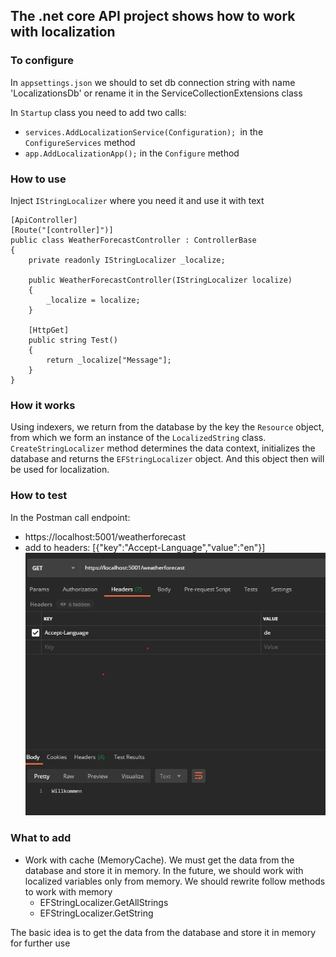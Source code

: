 ## The .net core API project shows how to work with localization

### To configure
In `appsettings.json` we should to set db connection string with name 'LocalizationsDb' or rename it in the ServiceCollectionExtensions class

In `Startup` class you need to add two calls:
 * `services.AddLocalizationService(Configuration); `in the `ConfigureServices` method
 * `app.AddLocalizationApp();` in the `Configure` method

### How to use

Inject `IStringLocalizer` where you need it and use it with text

    [ApiController]
    [Route("[controller]")]
    public class WeatherForecastController : ControllerBase
    {
        private readonly IStringLocalizer _localize;

        public WeatherForecastController(IStringLocalizer localize)
        {
            _localize = localize;
        }
        
        [HttpGet]
        public string Test()
        {
            return _localize["Message"];
        }
    }

### How it works
Using indexers, we return from the database by the key the `Resource` object, from which we form an instance of the `LocalizedString` class.
`CreateStringLocalizer` method determines the data context, initializes the database and returns the `EFStringLocalizer` object.
And this object then will be used for localization.

### How to test
In the Postman call endpoint:
 * https://localhost:5001/weatherforecast
 * add to headers: [{"key":"Accept-Language","value":"en"}]
 ![alt text](https://github.com/BorzovVictor/LocalizeApi/blob/master/LocalizeApi/docs/Annotation.png)
 
### What to add
 * Work with cache (MemoryCache). We must get the data from the database and store it in memory. In the future, we should work with localized variables only from memory. We should rewrite follow methods to work with memory 
    * EFStringLocalizer.GetAllStrings
    * EFStringLocalizer.GetString
    
 The basic idea is to get the data from the database and store it in memory for further use 
